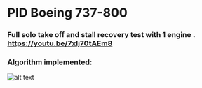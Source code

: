 # PID Boeing 737-800 
### Full solo take off and stall recovery test with 1 engine . https://youtu.be/7xlj70tAEm8

### Algorithm implemented:
![alt text](https://blog.330ohms.com/wp-content/uploads/2021/06/PIDfront.png)
